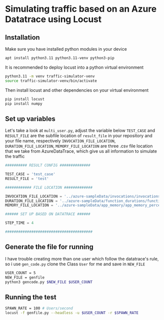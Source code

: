 # Simulating traffic based on an Azure Datatrace using Locust

## Installation

Make sure you have installed python modules in your device

```bash
apt install python3.11 python3.11-venv python3-pip
```

It is recommended to deploy locust into a python virtual environment

```bash
python3.11 -m venv traffic-simulator-venv
source traffic-simulator-venv/bin/activate
```

Then install locust and other dependencies on your virtual environment

```bash
pip install locust
pip install numpy
```

## Set up variables

Let's take a look at `multi_user.py`, adjust the variable below
`TEST_CASE` and `RESULT_FILE` are the subfile location of `result_file` in your repository and your file name, respectively
`INVOCATION_FILE_LOCATION`, `DURATION_FILE_LOCATION`, `MEMORY_FILE_LOCATION` are three .csv file location that we take from AzureDataTrace, which give us all information to simulate the traffic

```python
########## RESULT CONFIG ##############

TEST_CASE = 'test_case'
RESULT_FILE = 'test'

############ FILE LOCATION #############

INVOCATION_FILE_LOCATION = '../azure-sampleData/invocations/invocations_per_function_md.anon.d01.csv'
DURATION_FILE_LOCATION = '../azure-sampleData/function_durations/function_durations_percentiles.anon.d01.csv'
MEMORY_FILE_LOCATION = '../azure-sampleData/app_memory/app_memory_percentiles.anon.d01.csv'

###### SET UP BASED ON DATATRACE ######

STEP_TIME = 4

########################################
```

## Generate the file for running

I have trouble creating more than one user which follow the datatrace's rule, so i use `gen_code.py` clone the Class `User` for me and save in `NEW_FILE`

```bash
USER_COUNT = 5
NEW_FILE = genfile
python3 gencode.py $NEW_FILE $USER_COUNT
```

## Running the test

```bash
SPAWN_RATE = 100 # Users/second
locust -f genfile.py --headless -u $USER_COUNT -r $SPAWN_RATE
```







